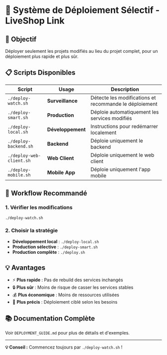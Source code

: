 # 🚀 Système de Déploiement Sélectif - LiveShop Link

## 🎯 Objectif
Déployer seulement les projets modifiés au lieu du projet complet, pour un déploiement plus rapide et plus sûr.

## 📋 Scripts Disponibles

| Script | Usage | Description |
|--------|-------|-------------|
| `./deploy-watch.sh` | **Surveillance** | Détecte les modifications et recommande le déploiement |
| `./deploy-smart.sh` | **Production** | Déploie automatiquement les services modifiés |
| `./deploy-local.sh` | **Développement** | Instructions pour redémarrer localement |
| `./deploy-backend.sh` | **Backend** | Déploie uniquement le backend |
| `./deploy-web-client.sh` | **Web Client** | Déploie uniquement le web client |
| `./deploy-mobile.sh` | **Mobile App** | Déploie uniquement l'app mobile |

## 🚀 Workflow Recommandé

### 1. **Vérifier les modifications**
```bash
./deploy-watch.sh
```

### 2. **Choisir la stratégie**
- **Développement local** : `./deploy-local.sh`
- **Production sélective** : `./deploy-smart.sh`
- **Production complète** : `./deploy.sh`

## 💡 Avantages

- ⚡ **Plus rapide** : Pas de rebuild des services inchangés
- 🔒 **Plus sûr** : Moins de risque de casser les services stables
- 💰 **Plus économique** : Moins de ressources utilisées
- 🎯 **Plus précis** : Déploiement ciblé selon les besoins

## 📚 Documentation Complète
Voir `DEPLOYMENT_GUIDE.md` pour plus de détails et d'exemples.

---

**💡 Conseil :** Commencez toujours par `./deploy-watch.sh` !
